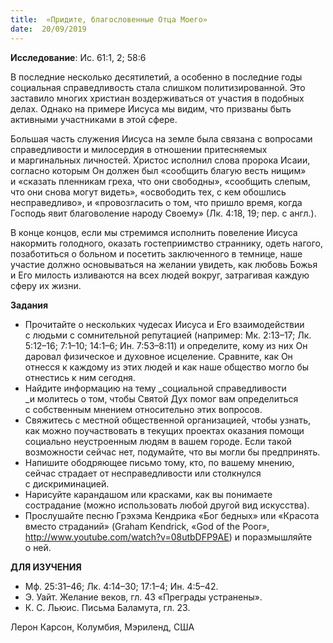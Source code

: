```yaml
---
title:  «Придите, благословенные Отца Моего»
date:  20/09/2019
---
```


**Исследование**: Ис. 61:1, 2; 58:6

В последние несколько десятилетий, а особенно в последние годы социальная справедливость стала слишком политизированной. Это заставило многих христиан воздерживаться от участия в подобных делах. Однако на примере Иисуса мы видим, что призваны быть активными участниками в этой сфере.

Большая часть служения Иисуса на земле была связана с вопросами справедливости и милосердия в отношении притесняемых и маргинальных личностей. Христос исполнил слова пророка Исаии, согласно которым Он должен был «сообщить благую весть нищим» и «сказать пленникам греха, что они свободны», «сообщить слепым, что они снова могут видеть», «освободить тех, с кем обошлись несправедливо», и «провозгласить о том, что пришло время, когда Господь явит благоволение народу Своему» (Лк. 4:18, 19; пер. с англ.).

В конце концов, если мы стремимся исполнить повеление Иисуса накормить голодного, оказать гостеприимство страннику, одеть нагого, позаботиться о больном и посетить заключенного в темнице, наше участие должно основываться на желании увидеть, как любовь Божья и Его милость изливаются на всех людей вокруг, затрагивая каждую сферу их жизни.

**Задания**

- Прочитайте о нескольких чудесах Иисуса и Его взаимодействии с людьми с сомнительной репутацией (например: Мк. 2:13–17; Лк. 5:12–16; 7:1–10; 14:1–6; Ин. 7:53–8:11) и определите, кому из них Он даровал физическое и духовное исцеление. Сравните, как Он отнесся к каждому из этих людей и как наше общество могло бы отнестись к ним сегодня.
- Найдите информацию на тему _социальной справедливости _и молитесь о том, чтобы Святой Дух помог вам определиться с собственным мнением относительно этих вопросов.
- Свяжитесь с местной общественной организацией, чтобы узнать, как можно поучаствовать в текущих проектах оказания помощи социально неустроенным людям в вашем городе. Если такой возможности сейчас нет, подумайте, что вы могли бы предпринять.
- Напишите ободряющее письмо тому, кто, по вашему мнению, сейчас страдает от несправедливости или столкнулся с дискриминацией.
- Нарисуйте карандашом или красками, как вы понимаете сострадание (можно использовать любой другой вид искусства).
- Прослушайте песню Грэхэма Кендрика «Бог бедных» или «Красота вместо страданий» (Graham Kendrick, «God of the Poor», http://www.youtube.com/watch?v=08utbDFP9AE) и поразмышляйте о ней.

**ДЛЯ ИЗУЧЕНИЯ**

- Мф. 25:31–46; Лк. 4:14–30; 17:1–4; Ин. 4:5–42.
- Э. Уайт. Желание веков, гл. 43 «Преграды устранены».
- К. С. Льюис. Письма Баламута, гл. 23.

Лерон Карсон, Колумбия, Мэриленд, США